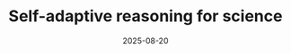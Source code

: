 ﻿---
title: Self-adaptive reasoning for science
date: '2025-08-20'
category: Markets
summary: ''
slug: selfadaptive reasoning for science
source_urls:
- https://www.microsoft.com/en-us/research/blog/self-adaptive-reasoning-for-science/
seo:
  title: Self-adaptive reasoning for science | Hash n Hedge
  description: ''
  keywords:
  - news
  - markets
  - brief
---


